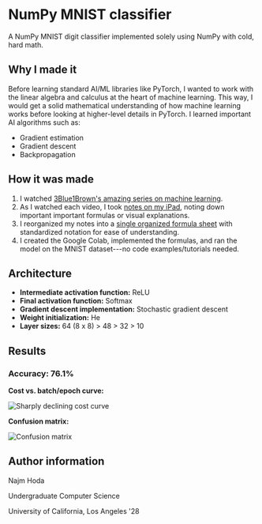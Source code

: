 # NumPy MNIST classifier
A NumPy MNIST digit classifier implemented solely using NumPy with cold, hard math.

## Why I made it

Before learning standard AI/ML libraries like PyTorch, I wanted to work with the linear algebra and calculus at the heart of machine learning. This way, I would get a solid mathematical understanding of how machine learning works before looking at higher-level details in PyTorch. I learned important AI algorithms such as:

- Gradient estimation
- Gradient descent
- Backpropagation

## How it was made

1. I watched [3Blue1Brown's amazing series on machine learning](https://youtube.com/playlist?list=PLZHQObOWTQDNU6R1_67000Dx_ZCJB-3pi&si=TlZeMsDixDZc1eZ0).
2. As I watched each video, I took [notes on my iPad](/scratch_notes.pdf), noting down important important formulas or visual explanations.
3. I reorganized my notes into a [single organized formula sheet](/organized_notes.pdf) with standardized notation for ease of understanding.
4. I created the Google Colab, implemented the formulas, and ran the model on the MNIST dataset---no code examples/tutorials needed.

## Architecture

- **Intermediate activation function:** ReLU
- **Final activation function:** Softmax
- **Gradient descent implementation:** Stochastic gradient descent
- **Weight initialization:** He
- **Layer sizes:** 64 (8 x 8) > 48 > 32 > 10

## Results

### Accuracy: 76.1%

**Cost vs. batch/epoch curve:**

![Sharply declining cost curve](https://github.com/user-attachments/assets/5e27ae43-1154-4eee-8858-7d2099977b82)


**Confusion matrix:**

![Confusion matrix](https://github.com/user-attachments/assets/d46cb0ed-4ce9-481f-9346-17e70f6b81c8)

## Author information

Najm Hoda

Undergraduate Computer Science

University of California, Los Angeles '28
